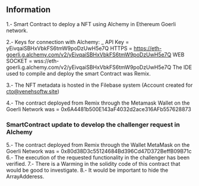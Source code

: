 ## Information

1.- Smart Contract to deploy a NFT using Alchemy in Ethereum Goerli network.

2.- Keys for connection with Alchemy:
   _ API Key = yEivqaiSBHxVbkFS6tmW9poDzUwH5e7Q
   HTTPS = https://eth-goerli.g.alchemy.com/v2/yEivqaiSBHxVbkFS6tmW9poDzUwH5e7Q
   WEB SOCKET = wss://eth-goerli.g.alchemy.com/v2/yEivqaiSBHxVbkFS6tmW9poDzUwH5e7Q
The IDE used to compile and deploy the smart Contract was Remix.

3.- The NFT metadata is hosted in the Filebase system (Account created for
cto@venehsoftw.site)

4.- The contract deployed from Remix through the Metamask Wallet on the Goerli Network was =
0x6A4481b500E143aF4032d2ace316AFb557628873

### SmartContract update to develop the challenger request in Alchemy

5.- The contract deployed from Remix through the Wallet MetaMask on the Goerli Network was =
0x80d38D3c55124684Bd396Cd47D372BeffB09B71c
6.- The execution of the requested functionality in the challenger has been verified.
7.- There is a Warming in the solidity code of this contract that would be good to investigate.
8.- It would be important to hide the ArrayAdderess.
